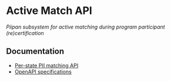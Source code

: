 # Active Match API

*Piipan subsystem for active matching during program participant (re)certification*

## Documentation

* [Per-state PII matching API](./docs/state-match.md)
* [OpenAPI specifications](./docs/openapi.md)
